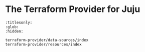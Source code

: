 # The Terraform Provider for Juju


```{toctree}
:titlesonly:
:glob:
:hidden:

terraform-provider/data-sources/index
terraform-provider/resources/index
```
